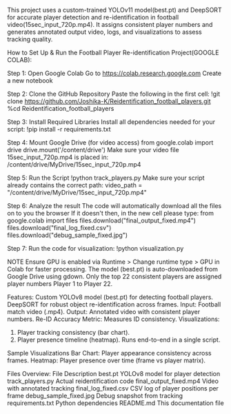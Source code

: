 This project uses a custom-trained YOLOv11 model(best.pt) and DeepSORT for accurate player detection and re-identification in football video(15sec_input_720p.mp4). It assigns consistent player numbers and generates annotated output video, logs, and visualizations to assess tracking quality.

How to Set Up & Run the Football Player Re-identification Project(GOOGLE COLAB):

Step 1: Open Google Colab
Go to https://colab.research.google.com
Create a new notebook

Step 2: Clone the GitHub Repository
Paste the following in the first cell:
!git clone https://github.com/Joshika-K/Reidentification_football_players.git
%cd Reidentification_football_players

Step 3: Install Required Libraries
Install all dependencies needed for your script:
!pip install -r requirements.txt

Step 4: Mount Google Drive (for video access)
from google.colab import drive
drive.mount('/content/drive')
Make sure your video file 15sec_input_720p.mp4 is placed in:
/content/drive/MyDrive/15sec_input_720p.mp4

Step 5: Run the Script
!python track_players.py
Make sure your script already contains the correct path:
video_path = "/content/drive/MyDrive/15sec_input_720p.mp4"

Step 6: Analyze the result
The code will automatically download all the files on to you the browser
If it doesn't then, in the new cell please type:
from google.colab import files
files.download("final_output_fixed.mp4")
files.download("final_log_fixed.csv")
files.download("debug_sample_fixed.jpg")

Step 7: Run the code for visualization: 
 !python visualization.py

NOTE
Ensure GPU is enabled via Runtime > Change runtime type > GPU in Colab for faster processing.
The model (best.pt) is auto-downloaded from Google Drive using gdown.
Only the top 22 consistent players are assigned player numbers Player 1 to Player 22.

Features:
Custom YOLOv8 model (best.pt) for detecting football players.
DeepSORT for robust object re-identification across frames.
Input: Football match video (.mp4).
Output: Annotated video with consistent player numbers.
Re-ID Accuracy Metric: Measures ID consistency.
Visualizations:
1) Player tracking consistency (bar chart).
2) Player presence timeline (heatmap).
Runs end-to-end in a single script.

Sample Visualizations
Bar Chart: Player appearance consistency across frames.
Heatmap: Player presence over time (frame vs player matrix).

Files Overview:
File	                       Description
best.pt               	      YOLOv8 model for player detection
track_players.py              Actual reidentification code
final_output_fixed.mp4       	Video with annotated tracking
final_log_fixed.csv	CSV       log of player positions per frame
debug_sample_fixed.jpg	      Debug snapshot from tracking
requirements.txt	            Python dependencies
README.md	                    This documentation file




